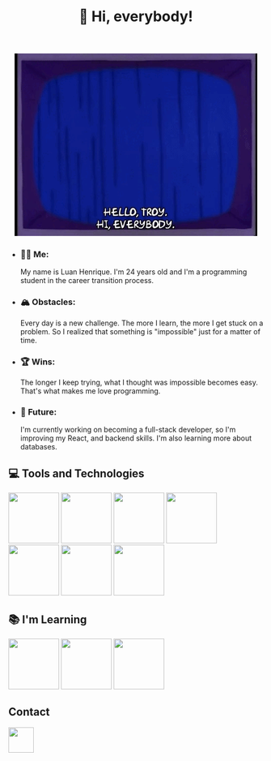 <head>
  <link rel="stylesheet" type='text/css' href="https://cdn.jsdelivr.net/gh/devicons/devicon@latest/devicon.min.css" />
</head>
<header>
  <h1>👋 Hi, everybody!</h1>
</header>
<body>
  
  
  <div align="center">
    <img loading="lazy" src="./drnick.gif"/>
  </div>
  <ul>
    <li><h3>🙋🏽 Me:</h3> My name is Luan Henrique. I'm 24 years old and I'm a programming student in the career transition process.</li>
    <li><h3>🏔️ Obstacles:</h3>Every day is a new challenge. The more I learn, the more I get stuck on a problem. So I realized that something is "impossible" just for a matter of time.</li>
    <li><h3>🏆 Wins:</h3>The longer I keep trying, what I thought was impossible becomes easy. That's what makes me love programming.</li>
    <li><h3>🚀 Future:</h3>I'm currently working on becoming a full-stack developer, so I'm improving my React, and backend skills. I'm also learning more about databases.</li>
  </ul>

  <h2>💻 Tools and Technologies</h2>
  <div display="flex" >
    <img loading="lazy" src="https://cdn.jsdelivr.net/gh/devicons/devicon@latest/icons/html5/html5-original.svg" height="100px" width="100px"/>
    <img loading="lazy" src="https://cdn.jsdelivr.net/gh/devicons/devicon@latest/icons/css3/css3-original.svg" height="100px" width="100px"/>
    <img loading="lazy" src="https://cdn.jsdelivr.net/gh/devicons/devicon@latest/icons/figma/figma-original.svg" height="100px" width="100px"/>
    <img loading="lazy" src="https://cdn.jsdelivr.net/gh/devicons/devicon@latest/icons/javascript/javascript-plain.svg" height="100px" width="100px"/>
    <img loading="lazy" src="https://cdn.jsdelivr.net/gh/devicons/devicon@latest/icons/git/git-original.svg" height="100px" width="100px"/>
    <img loading="lazy" src="https://cdn.jsdelivr.net/gh/devicons/devicon@latest/icons/react/react-original.svg" height="100px" width="100px"/>
    <img loading="lazy" src="https://cdn.jsdelivr.net/gh/devicons/devicon@latest/icons/nodejs/nodejs-original-wordmark.svg" height="100px" width="100px"/>    
  </div>
  <h2>📚 I'm Learning</h2>
  <div display="flex">
    <img src="https://cdn.jsdelivr.net/gh/devicons/devicon@latest/icons/express/express-original-wordmark.svg" height="100px" width="100px"/>
    <img src="https://cdn.jsdelivr.net/gh/devicons/devicon@latest/icons/mongodb/mongodb-original-wordmark.svg" height="100px" width="100px"/>
    <img src="https://cdn.jsdelivr.net/gh/devicons/devicon@latest/icons/postgresql/postgresql-original-wordmark.svg" height="100px" width="100px"/>
  </div>
</body>
<footer>
  <h2>Contact</h2>
    <a href="https://www.linkedin.com/in/luanhenriquee14/">
      <img src="https://cdn.jsdelivr.net/gh/devicons/devicon@latest/icons/linkedin/linkedin-original.svg"  height="50px" width="50px"/>
    </a>
</footer>



<!--
**Lhenrick/Lhenrick** is a ✨ _special_ ✨ repository because its `README.md` (this file) appears on your GitHub profile.

Here are some ideas to get you started:

- 🔭 I’m currently working on ...
- 🌱 I’m currently learning ...
- 👯 I’m looking to collaborate on ...
- 🤔 I’m looking for help with ...
- 💬 Ask me about ...
- 📫 How to reach me: ...
- 😄 Pronouns: ...
- ⚡ Fun fact: ...
-->
